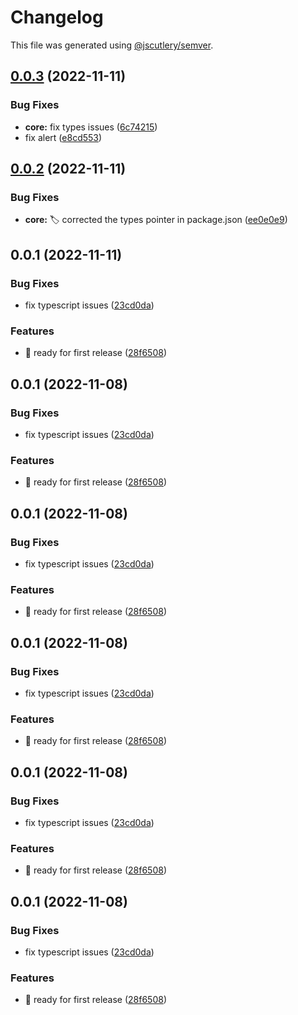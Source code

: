 # Changelog

This file was generated using [@jscutlery/semver](https://github.com/jscutlery/semver).

## [0.0.3](https://github.com/qwikifiers/qwik-ui/compare/core-0.0.2...core-0.0.3) (2022-11-11)

### Bug Fixes

- **core:** fix types issues ([6c74215](https://github.com/qwikifiers/qwik-ui/commit/6c7421537a5c755e3dfc05f26a0322e72d71279e))
- fix alert ([e8cd553](https://github.com/qwikifiers/qwik-ui/commit/e8cd553673254710b3ca5ca591a92a6edd89e3a6))

## [0.0.2](https://github.com/qwikifiers/qwik-ui/compare/core-0.0.1...core-0.0.2) (2022-11-11)

### Bug Fixes

- **core:** :label: corrected the types pointer in package.json ([ee0e0e9](https://github.com/qwikifiers/qwik-ui/commit/ee0e0e969e24dd4227f4bc89517ba6488a9f498e))

## 0.0.1 (2022-11-11)

### Bug Fixes

- fix typescript issues ([23cd0da](https://github.com/qwikifiers/qwik-ui/commit/23cd0da10259317e7ece1c4b0871459415025f89))

### Features

- :tada: ready for first release ([28f6508](https://github.com/qwikifiers/qwik-ui/commit/28f6508ec635538a332a8c4f2f97addabc2c90c2))

## 0.0.1 (2022-11-08)

### Bug Fixes

- fix typescript issues ([23cd0da](https://github.com/qwikifiers/qwik-ui/commit/23cd0da10259317e7ece1c4b0871459415025f89))

### Features

- :tada: ready for first release ([28f6508](https://github.com/qwikifiers/qwik-ui/commit/28f6508ec635538a332a8c4f2f97addabc2c90c2))

## 0.0.1 (2022-11-08)

### Bug Fixes

- fix typescript issues ([23cd0da](https://github.com/qwikifiers/qwik-ui/commit/23cd0da10259317e7ece1c4b0871459415025f89))

### Features

- :tada: ready for first release ([28f6508](https://github.com/qwikifiers/qwik-ui/commit/28f6508ec635538a332a8c4f2f97addabc2c90c2))

## 0.0.1 (2022-11-08)

### Bug Fixes

- fix typescript issues ([23cd0da](https://github.com/qwikifiers/qwik-ui/commit/23cd0da10259317e7ece1c4b0871459415025f89))

### Features

- :tada: ready for first release ([28f6508](https://github.com/qwikifiers/qwik-ui/commit/28f6508ec635538a332a8c4f2f97addabc2c90c2))

## 0.0.1 (2022-11-08)

### Bug Fixes

- fix typescript issues ([23cd0da](https://github.com/qwikifiers/qwik-ui/commit/23cd0da10259317e7ece1c4b0871459415025f89))

### Features

- :tada: ready for first release ([28f6508](https://github.com/qwikifiers/qwik-ui/commit/28f6508ec635538a332a8c4f2f97addabc2c90c2))

## 0.0.1 (2022-11-08)

### Bug Fixes

- fix typescript issues ([23cd0da](https://github.com/qwikifiers/qwik-ui/commit/23cd0da10259317e7ece1c4b0871459415025f89))

### Features

- :tada: ready for first release ([28f6508](https://github.com/qwikifiers/qwik-ui/commit/28f6508ec635538a332a8c4f2f97addabc2c90c2))
